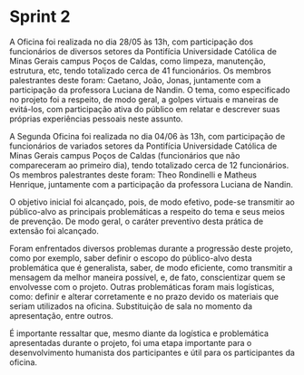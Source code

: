 # Sprint 2

A Oficina foi realizada no dia 28/05 às 13h, com participação dos funcionários de diversos setores da Pontifícia Universidade Católica de Minas Gerais campus Poços de Caldas, como limpeza, manutenção, estrutura, etc, tendo totalizado cerca de 41 funcionários. Os membros palestrantes deste foram: Caetano, João, Jonas, juntamente com a participação da professora Luciana de Nandin. O tema, como especificado no projeto foi a respeito, de modo geral, a golpes virtuais e maneiras de evitá-los, com participação ativa do público em relatar e descrever suas próprias experiências pessoais neste assunto.

A Segunda Oficina foi realizada no dia 04/06 às 13h, com participação de funcionários de variados setores da Pontifícia Universidade Católica de Minas Gerais campus Poços de Caldas (funcionários que não compareceram ao primeiro dia), tendo totalizado cerca de 12 funcionários. Os membros palestrantes deste foram: Theo Rondinelli e Matheus Henrique, juntamente com a participação da professora Luciana de Nandin.

O objetivo inicial foi alcançado, pois, de modo efetivo, pode-se transmitir ao público-alvo as principais problemáticas a respeito do tema e seus meios de prevenção. De modo geral, o caráter preventivo desta prática de extensão foi alcançado.

Foram enfrentados diversos problemas durante a progressão deste projeto, como por exemplo, saber definir o escopo do público-alvo desta problemática que é generalista, saber, de modo eficiente, como transmitir a mensagem da melhor maneira possível, e, de fato, conscientizar quem se envolvesse com o projeto. Outras problemáticas foram mais logísticas, como: definir e alterar corretamente e no prazo devido os materiais que seriam utilizados na oficina. Substituição de sala no momento da apresentação, entre outros.

É importante ressaltar que, mesmo diante da logística e problemática apresentadas durante o projeto, foi uma etapa importante para o desenvolvimento humanista dos participantes e útil para os participantes da oficina.
